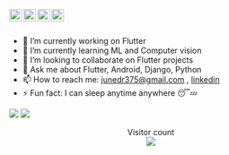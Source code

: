 <a href="https://twitter.com/junedr375" target="_blank">
  <img align="left" alt="Juned | Twitter" width="22px" src="https://cdn.jsdelivr.net/npm/simple-icons@v3/icons/twitter.svg" />
</a>
<a href="https://www.linkedin.com/in/junedr375" target="_blank">
  <img align="left" alt="Juned's LinkedIn" width="22px" src="https://cdn.jsdelivr.net/npm/simple-icons@v3/icons/linkedin.svg" />
</a>
<a href="https://stackoverflow.com/users/13691546/juned-raza" target="_blank">
  <img align="left" alt="Juned's StackOverflow" width="22px" src="https://cdn.jsdelivr.net/npm/simple-icons@v3/icons/stackoverflow.svg" />
</a>

<a href="mailto:junedr375@gmail.com" target="_blank">
  <img align="left" alt="Juned's Email ID" width="22px" src="https://cdn.jsdelivr.net/npm/simple-icons@v3/icons/gmail.svg" />
</a>
<br/>
<br>

- 🔭 I’m currently working on Flutter
- 🌱 I’m currently learning ML and Computer vision
- 👯 I’m looking to collaborate on Flutter projects
- 💬 Ask me about Flutter, Android, Django, Python
- 📫 How to reach me: junedr375@gmail.com , <a href="https://www.linkedin.com/in/junedr375" target="_blank">linkedin</a>
- ⚡ Fun fact: I can sleep anytime anywhere 😴💤


<img src="https://github-readme-stats.vercel.app/api?username=junedr375&show_icons=true&title_color=00ff00&icon_color=bb2acf&text_color=daf7dc&bg_color=151515">
<img src="https://github-readme-stats.vercel.app/api/top-langs/?username=junedr375&hide=javascript,html)](https://github.com/junedr375/github-readme-stats">
<p align="center"> 
  Visitor count<br>
  <img src="https://profile-counter.glitch.me/junedr375/count.svg" />
</p>
